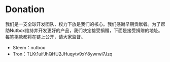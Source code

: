 # Donation

我们是一支全球开发团队，权力下放是我们的核心。我们感谢早期贡献者。为了帮助Nutbox维持并开发更好的产品，我们决定接受捐赠，下面是接受捐赠的地址。每笔捐款都将在链上公开，请大家监督。

* Steem：nutbox
* Tron：TLKt1uifJhQHU2JHuqytv9xY8ywrwi7Jzq
